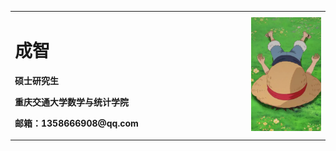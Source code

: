 <table border="0">
  <tr>
    <td width="75%">
      <h1>成智</h1>
      <p><b>硕士研究生</b></p>
      <p><b>重庆交通大学数学与统计学院</b></p>
      <p><b>邮箱：1358666908@qq.com</b></p>
    </td>
    <td width="25%">
      <img src="/fengmian.jpg" width="100%"> 
    </td>
  </tr>
</table>
